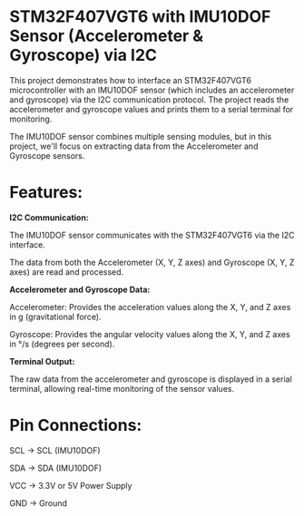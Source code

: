 # STM32F407VGT6 with IMU10DOF Sensor (Accelerometer & Gyroscope) via I2C

This project demonstrates how to interface an STM32F407VGT6 microcontroller with an IMU10DOF sensor (which includes an accelerometer and gyroscope) via the I2C communication protocol. The project reads the accelerometer and gyroscope values and prints them to a serial terminal for monitoring.

The IMU10DOF sensor combines multiple sensing modules, but in this project, we'll focus on extracting data from the Accelerometer and Gyroscope sensors.

# Features:

**I2C Communication:**

The IMU10DOF sensor communicates with the STM32F407VGT6 via the I2C interface.

The data from both the Accelerometer (X, Y, Z axes) and Gyroscope (X, Y, Z axes) are read and processed.

**Accelerometer and Gyroscope Data:**

Accelerometer: Provides the acceleration values along the X, Y, and Z axes in g (gravitational force).

Gyroscope: Provides the angular velocity values along the X, Y, and Z axes in °/s (degrees per second).

**Terminal Output:**

The raw data from the accelerometer and gyroscope is displayed in a serial terminal, allowing real-time monitoring of the sensor values.

# Pin Connections:

SCL → SCL (IMU10DOF)

SDA → SDA (IMU10DOF)

VCC → 3.3V or 5V Power Supply 

GND → Ground
